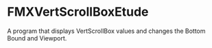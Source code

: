 # FMXVertScrollBoxEtude
A program that displays VertScrollBox values and changes the Bottom Bound and Viewport.
